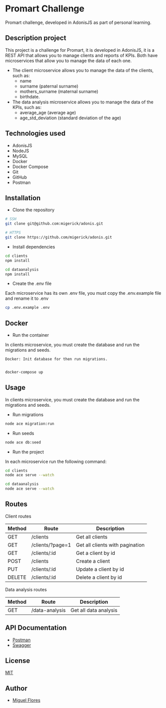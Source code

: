 # Promart Challenge
Promart challenge, developed in AdonisJS as part of personal learning.

## Description project
This project is a challenge for Promart, it is developed in AdonisJS, it is a REST API that allows you to manage clients and reports of KPIs.
Both have microservices that allow you to manage the data of each one. 
- The client microservice allows you to manage the data of the clients, such as: 
  - name
  - surname (paternal surname)
  - mothers_surname (maternal surname)
  - birthdate. 
- The data analysis microservice allows you to manage the data of the KPIs, such as:
  - average_age (average age)
  - age_std_deviation (standard deviation of the age)

## Technologies used
- AdonisJS
- NodeJS
- MySQL
- Docker
- Docker Compose
- Git
- GitHub
- Postman

## Installation
- Clone the repository

```bash
# SSH
git clone git@github.com:migerick/adonis.git

# HTTPS
git clone https://github.com/migerick/adonis.git
```

- Install dependencies

```bash
cd clients
npm install

cd dataanalysis
npm install
```

- Create the .env file

Each microservice has its own .env file, you must copy the .env.example file and rename it to .env

```bash
cp .env.example .env
```

## Docker

- Run the container

In clients microservice, you must create the database and run the migrations and seeds.

``Docker: Init database for then run migrations.``


```bash

docker-compose up
```

## Usage

In clients microservice, you must create the database and run the migrations and seeds.

- Run migrations

```bash
node ace migration:run
```

- Run seeds

```bash
node ace db:seed
```

- Run the project

In each microservice run the following command:

```bash
cd clients
node ace serve --watch

cd dataanalysis
node ace serve --watch
```

## Routes
Client routes

| Method | Route | Description |
| --- | --- | --- |
| GET | /clients | Get all clients |
| GET | /clients/?page=1 | Get all clients with pagination |
| GET | /clients/:id | Get a client by id |
| POST | /clients | Create a client |
| PUT | /clients/:id | Update a client by id |
| DELETE | /clients/:id | Delete a client by id |

Data analysis routes

| Method | Route | Description |
| --- | --- | --- |
| GET | /data-analysis | Get all data analysis |


## API Documentation
- [Postman](https://elements.getpostman.com/redirect?entityId=8084707-7c29bb23-86fc-4320-847b-d73cc416452d&entityType=collection)
- [Swagger]()

## License
[MIT](https://choosealicense.com/licenses/mit/)

## Author
- [Miguel Flores](https://www.linkedin.com/in/miguelflores-ing/)
